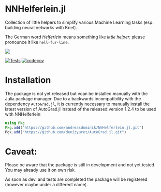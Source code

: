 # NNHelferlein.jl
Collection of little helpers to simplify various Machine Learning tasks
(esp. building neural networks with Knet).

The German word *Helferlein* means something like *little helper*;
please pronounce it like `hell-fur-line`.

<!---
[![](https://img.shields.io/badge/docs-stable-blue.svg)](https://andreasdominik.github.io/NNHelferlein.jl/stable)
--->
[![](https://img.shields.io/badge/docs-latest-blue.svg)](https://andreasdominik.github.io/NNHelferlein.jl/dev)
<!--
CI badge
[![Build Status](https://travis-ci.org/andreasdominik/NNHelferlein.jl.svg?branch=main)](https://travis-ci.org/andreasdominik/NNHelferlein.jl)
-->
[![Tests](https://github.com/andreasdominik/NNHelferlein.jl/actions/workflows/run_tests.yml/badge.svg)](https://github.com/andreasdominik/NNHelferlein.jl/actions/workflows/run_tests.yml) [![codecov](https://codecov.io/gh/andreasdominik/NNHelferlein.jl/branch/main/graph/badge.svg?token=9R12TMSKP1)](https://codecov.io/gh/andreasdominik/NNHelferlein.jl)

<!---
[![codecov.io](http://codecov.io/github/andreasdominik/NNHelferlein.jl/coverage.svg?branch=master)](http://codecov.io/github/andreasdominik/NNHelferlein.jl?branch=master)
[![Coverage Status](https://coveralls.io/repos/github/LiScI-Lab/SOM.jl/badge.svg?branch=master)](https://coveralls.io/github/LiScI-Lab/SOM.jl?branch=master)
--->


# Installation

The package is not yet released but vcan be installed manually with the Julia
package manager.
Due to a backwards incompatibility with the dependency `AutoGrad.jl`, it is
currently necessary to manually install the latest version of AutoGrad.jl instead
of the released version 1.2.4 to be used with NNHelferlein:

```Julia
using Pkg
Pkg.add("https://github.com/andreasdominik/NNHelferlein.jl.git")
Pgk.add("https://github.com/denizyuret/AutoGrad.jl.git")
```



# Caveat:
Please be aware that the package is still in development and
not yet tested. You may already use it on own risk.


As soon as dev. and tests are completed the package will be
registered (however maybe under a different name).
